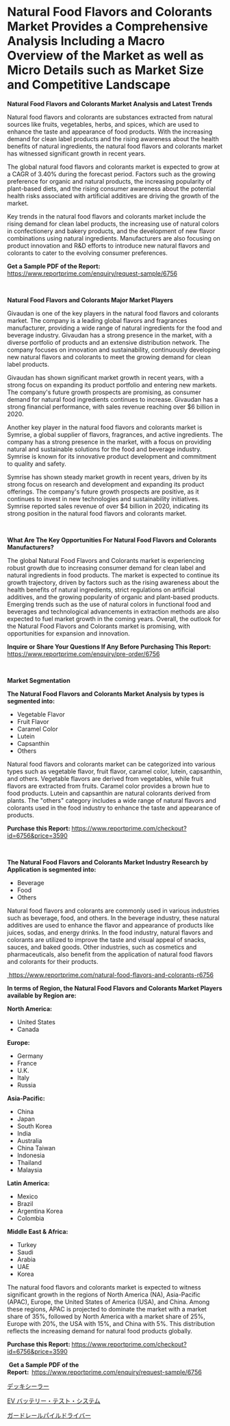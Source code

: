 <p><h1>Natural Food Flavors and Colorants Market Provides a Comprehensive Analysis Including a Macro Overview of the Market as well as Micro Details such as Market Size and Competitive Landscape</h1></p><p><strong>Natural Food Flavors and Colorants Market Analysis and Latest Trends</strong></p>
<p><p>Natural food flavors and colorants are substances extracted from natural sources like fruits, vegetables, herbs, and spices, which are used to enhance the taste and appearance of food products. With the increasing demand for clean label products and the rising awareness about the health benefits of natural ingredients, the natural food flavors and colorants market has witnessed significant growth in recent years.</p><p>The global natural food flavors and colorants market is expected to grow at a CAGR of 3.40% during the forecast period. Factors such as the growing preference for organic and natural products, the increasing popularity of plant-based diets, and the rising consumer awareness about the potential health risks associated with artificial additives are driving the growth of the market.</p><p>Key trends in the natural food flavors and colorants market include the rising demand for clean label products, the increasing use of natural colors in confectionery and bakery products, and the development of new flavor combinations using natural ingredients. Manufacturers are also focusing on product innovation and R&D efforts to introduce new natural flavors and colorants to cater to the evolving consumer preferences.</p></p>
<p><strong>Get a Sample PDF of the Report:&nbsp;</strong> <a href="https://www.reportprime.com/enquiry/request-sample/6756">https://www.reportprime.com/enquiry/request-sample/6756</a></p>
<p>&nbsp;</p>
<p><strong>Natural Food Flavors and Colorants Major Market Players</strong></p>
<p><p>Givaudan is one of the key players in the natural food flavors and colorants market. The company is a leading global flavors and fragrances manufacturer, providing a wide range of natural ingredients for the food and beverage industry. Givaudan has a strong presence in the market, with a diverse portfolio of products and an extensive distribution network. The company focuses on innovation and sustainability, continuously developing new natural flavors and colorants to meet the growing demand for clean label products.</p><p>Givaudan has shown significant market growth in recent years, with a strong focus on expanding its product portfolio and entering new markets. The company's future growth prospects are promising, as consumer demand for natural food ingredients continues to increase. Givaudan has a strong financial performance, with sales revenue reaching over $6 billion in 2020.</p><p>Another key player in the natural food flavors and colorants market is Symrise, a global supplier of flavors, fragrances, and active ingredients. The company has a strong presence in the market, with a focus on providing natural and sustainable solutions for the food and beverage industry. Symrise is known for its innovative product development and commitment to quality and safety.</p><p>Symrise has shown steady market growth in recent years, driven by its strong focus on research and development and expanding its product offerings. The company's future growth prospects are positive, as it continues to invest in new technologies and sustainability initiatives. Symrise reported sales revenue of over $4 billion in 2020, indicating its strong position in the natural food flavors and colorants market.</p></p>
<p>&nbsp;</p>
<p><strong>What Are The Key Opportunities For Natural Food Flavors and Colorants Manufacturers?</strong></p>
<p><p>The global Natural Food Flavors and Colorants market is experiencing robust growth due to increasing consumer demand for clean label and natural ingredients in food products. The market is expected to continue its growth trajectory, driven by factors such as the rising awareness about the health benefits of natural ingredients, strict regulations on artificial additives, and the growing popularity of organic and plant-based products. Emerging trends such as the use of natural colors in functional food and beverages and technological advancements in extraction methods are also expected to fuel market growth in the coming years. Overall, the outlook for the Natural Food Flavors and Colorants market is promising, with opportunities for expansion and innovation.</p></p>
<p><strong>Inquire or Share Your Questions If Any Before Purchasing This Report:</strong> <a href="https://www.reportprime.com/enquiry/pre-order/6756">https://www.reportprime.com/enquiry/pre-order/6756</a></p>
<p>&nbsp;</p>
<p><strong>Market Segmentation</strong></p>
<p><strong>The Natural Food Flavors and Colorants Market Analysis by types is segmented into:</strong></p>
<p><ul><li>Vegetable Flavor</li><li>Fruit Flavor</li><li>Caramel Color</li><li>Lutein</li><li>Capsanthin</li><li>Others</li></ul></p>
<p><p>Natural food flavors and colorants market can be categorized into various types such as vegetable flavor, fruit flavor, caramel color, lutein, capsanthin, and others. Vegetable flavors are derived from vegetables, while fruit flavors are extracted from fruits. Caramel color provides a brown hue to food products. Lutein and capsanthin are natural colorants derived from plants. The "others" category includes a wide range of natural flavors and colorants used in the food industry to enhance the taste and appearance of products.</p></p>
<p><strong>Purchase this Report:&nbsp;</strong><a href="https://www.reportprime.com/checkout?id=6756&price=3590">https://www.reportprime.com/checkout?id=6756&price=3590</a></p>
<p>&nbsp;</p>
<p><strong>The Natural Food Flavors and Colorants Market Industry Research by Application is segmented into:</strong></p>
<p><ul><li>Beverage</li><li>Food</li><li>Others</li></ul></p>
<p><p>Natural food flavors and colorants are commonly used in various industries such as beverage, food, and others. In the beverage industry, these natural additives are used to enhance the flavor and appearance of products like juices, sodas, and energy drinks. In the food industry, natural flavors and colorants are utilized to improve the taste and visual appeal of snacks, sauces, and baked goods. Other industries, such as cosmetics and pharmaceuticals, also benefit from the application of natural food flavors and colorants for their products.</p></p>
<p><a href="https://www.reportprime.com/natural-food-flavors-and-colorants-r6756">&nbsp;https://www.reportprime.com/natural-food-flavors-and-colorants-r6756</a></p>
<p><strong>In terms of Region, the Natural Food Flavors and Colorants Market Players available by Region are:</strong></p>
<p>
    <p> <strong> North America: </strong>
        <ul>
            <li>United States</li>
            <li>Canada</li>
        </ul>
        </p> 
    <p> <strong> Europe: </strong>
        <ul>
            <li>Germany</li>
            <li>France</li>
            <li>U.K.</li>
            <li>Italy</li>
            <li>Russia</li>
        </ul>
        </p> 
    <p> <strong> Asia-Pacific: </strong>
        <ul>
            <li>China</li>
            <li>Japan</li>
            <li>South Korea</li>
            <li>India</li>
            <li>Australia</li>
            <li>China Taiwan</li>
            <li>Indonesia</li>
            <li>Thailand</li>
            <li>Malaysia</li>
        </ul>
        </p> 
    <p> <strong> Latin America: </strong>
        <ul>
            <li>Mexico</li>
            <li>Brazil</li>
            <li>Argentina Korea</li>
            <li>Colombia</li>
        </ul>
        </p> 
    <p> <strong> Middle East & Africa: </strong>
        <ul>
            <li>Turkey</li>
            <li>Saudi</li>
            <li>Arabia</li>
            <li>UAE</li>
            <li>Korea</li>
        </ul>
    </p>
    </p>
<p><p>The natural food flavors and colorants market is expected to witness significant growth in the regions of North America (NA), Asia-Pacific (APAC), Europe, the United States of America (USA), and China. Among these regions, APAC is projected to dominate the market with a market share of 35%, followed by North America with a market share of 25%, Europe with 20%, the USA with 15%, and China with 5%. This distribution reflects the increasing demand for natural food products globally.</p></p>
<p><strong>Purchase this Report: </strong><a href="https://www.reportprime.com/checkout?id=6756&price=3590">https://www.reportprime.com/checkout?id=6756&price=3590</a></p>
<p>&nbsp;<strong>Get a Sample PDF of the Report:&nbsp;&nbsp;</strong><a href="https://www.reportprime.com/enquiry/request-sample/6756">https://www.reportprime.com/enquiry/request-sample/6756</a></p>
<p><strong></strong></p>
<p><p><a href="https://github.com/tanyaali3/Market-Research-Report-List-1/blob/main/834639475542.md">デッキシーラー</a></p><p><a href="https://github.com/DwightHuels1/Market-Research-Report-List-1/blob/main/465252675543.md">EV バッテリー・テスト・システム</a></p><p><a href="https://medium.com/@elmorunolfsson2023/%E3%82%AC%E3%83%BC%E3%83%89%E3%83%AC%E3%83%BC%E3%83%AB%E3%83%91%E3%82%A4%E3%83%AB%E3%83%89%E3%83%A9%E3%82%A4%E3%83%90%E3%83%BC%E3%82%BA%E5%B8%82%E5%A0%B4-%E5%B8%82%E5%A0%B4cagr-%E5%B8%82%E5%A0%B4%E3%83%88%E3%83%AC%E3%83%B3%E3%83%89-%E3%81%8A%E3%82%88%E3%81%B3%E6%88%90%E9%95%B7%E6%88%A6%E7%95%A5%E3%81%AB%E9%96%A2%E3%81%99%E3%82%8B%E6%B4%9E%E5%AF%9F-41599da6f608">ガードレールパイルドライバー</a></p></p>